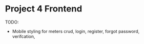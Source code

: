 # Project 4 Frontend

TODO:

- Mobile styling for meters crud, login, register, forgot password, verifcation,

